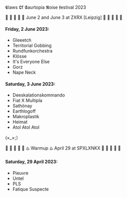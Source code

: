 𝕮laws 𝕺f 𝕾aurtopia 𝕹oise 𝖋estival 2023

🐊 🦤 🐉 🦕 🦎 
June 2 and June 3
at ZXRX [Leipzig]
🦣 🦖 🐢 🌋 🐲

#### Friday, 2 June 2023:
- Gleeetch
- Territorial Gobbing
- Rundfunkorchestra
- Klösse
- It's Everyone Else
- Gorz
- Nape Neck

#### Saturday, 3 June 2023:
- Deeskalationskommando
- Fiat X Multipla
- Sathönay
- Earthlogoff
- Makroplastik
- Heimat
- Atol Atol Atol

(×_×;）

🐊 🦤 🐉 🦕 🦎 
♨️ Warmup ♨️
April 29
at SPXLXNKX
🦣 🦖 🐢 🌋 🐲

#### Saturday, 29 April 2023:

- Pieuvre
- Untel
- PLS
- Fatique Suspecte
